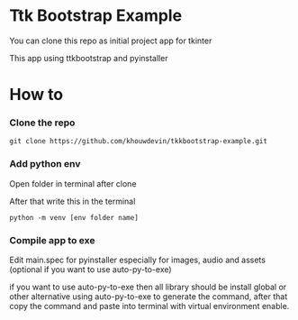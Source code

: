 # Ttk Bootstrap Example

You can clone this repo as initial project app for tkinter

This app using ttkbootstrap and pyinstaller

# How to

### Clone the repo

```
git clone https://github.com/khouwdevin/tkkbootstrap-example.git
```

### Add python env

Open folder in terminal after clone

After that write this in the terminal

```
python -m venv [env folder name]
```

### Compile app to exe

Edit main.spec for pyinstaller especially for images, audio and assets (optional if you want to use auto-py-to-exe)

if you want to use auto-py-to-exe then all library should be install global or other alternative using auto-py-to-exe to generate the command, after that copy the command and paste into terminal with virtual environment enable.